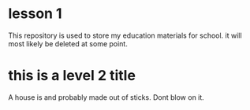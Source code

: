 # lesson 1

This repository is used to store my education materials for school. it will most likely be deleted at some point. 

# this is a level 2 title

A house is and probably made out of sticks. Dont blow on it.
